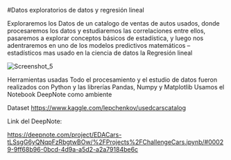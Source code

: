 #Datos exploratorios de datos y regresión lineal 

Exploraremos los Datos de un catalogo de ventas de autos usados, donde procesaremos los datos y estudiaremos las correlaciones entre ellos, pasaremos a explorar conceptos básicos de estadística, y luego nos adentraremos en uno de los modelos predictivos matemáticos – estadísticos mas usado en la ciencia de datos la Regresión lineal

![Screenshot_5](https://user-images.githubusercontent.com/40870870/140391524-2bf72621-94af-4e43-88fe-4f176c396214.png)

Herramientas usadas
Todo el procesamiento y el estudio de datos fueron realizados con Python y las librerías Pandas, Numpy y Matplotlib 
Usamos el Notebook DeepNote como ambiente

Dataset https://www.kaggle.com/lepchenkov/usedcarscatalog

Link del DeepNote:

https://deepnote.com/project/EDACars-tLSsgG6yQNqpFzRbgtwBOw/%2FProjects%2FChallengeCars.ipynb/#00029-9ff68b96-0bcd-4d9a-a5d2-a2a79184be6c
